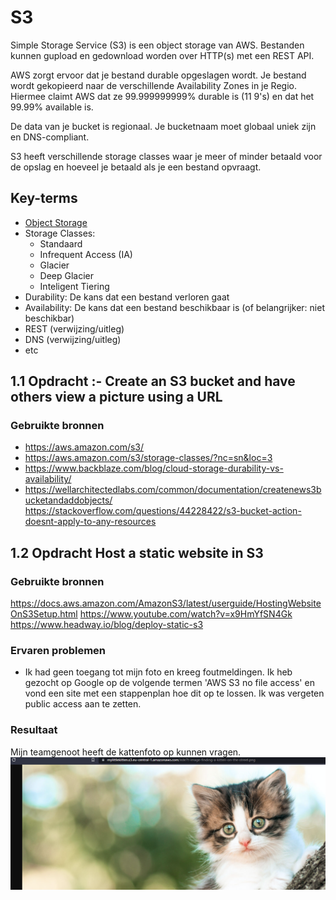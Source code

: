 # S3
Simple Storage Service (S3) is een object storage van AWS. Bestanden kunnen gupload en gedownload worden over HTTP(s) met een REST API.

AWS zorgt ervoor dat je bestand durable opgeslagen wordt. Je bestand wordt gekopieerd naar de verschillende Availability Zones in je Regio. Hiermee claimt AWS dat ze 99.999999999% durable is (11 9's) en dat het 99.99% available is.

De data van je bucket is regionaal. Je bucketnaam moet globaal uniek zijn en DNS-compliant.

S3 heeft verschillende storage classes waar je meer of minder betaald voor de opslag en hoeveel je betaald als je een bestand opvraagt.

## Key-terms
- [Object Storage](../beschrijvingen/storage-types.md#Object)
- Storage Classes:
    - Standaard
    - Infrequent Access (IA)
    - Glacier
    - Deep Glacier
    - Inteligent Tiering
- Durability: De kans dat een bestand verloren gaat
- Availability: De kans dat een bestand beschikbaar is (of belangrijker: niet beschikbar)
- REST (verwijzing/uitleg)
- DNS (verwijzing/uitleg)
- etc

## 1.1 Opdracht :- Create an S3 bucket and have others view a picture using a URL
### Gebruikte bronnen
- https://aws.amazon.com/s3/
- https://aws.amazon.com/s3/storage-classes/?nc=sn&loc=3
- https://www.backblaze.com/blog/cloud-storage-durability-vs-availability/
- https://wellarchitectedlabs.com/common/documentation/createnews3bucketandaddobjects/
https://stackoverflow.com/questions/44228422/s3-bucket-action-doesnt-apply-to-any-resources

## 1.2 Opdracht Host a static website in S3
### Gebruikte bronnen
https://docs.aws.amazon.com/AmazonS3/latest/userguide/HostingWebsiteOnS3Setup.html
https://www.youtube.com/watch?v=x9HmYfSN4Gk
https://www.headway.io/blog/deploy-static-s3

### Ervaren problemen
- Ik had geen toegang tot mijn foto en kreeg foutmeldingen.
    Ik heb gezocht op Google op de volgende termen 'AWS S3 no file access' en vond een site met een stappenplan hoe dit op te lossen. Ik was vergeten public access aan te zetten.

### Resultaat
Mijn teamgenoot heeft de kattenfoto op kunnen vragen.
![screenshot van een kattenfoto](../00_includes/screenshot-s3.png)